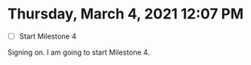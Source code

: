 # Thursday, March  4, 2021 12:07 PM
- [ ] Start Milestone 4

Signing on. I am going to start Milestone 4.

